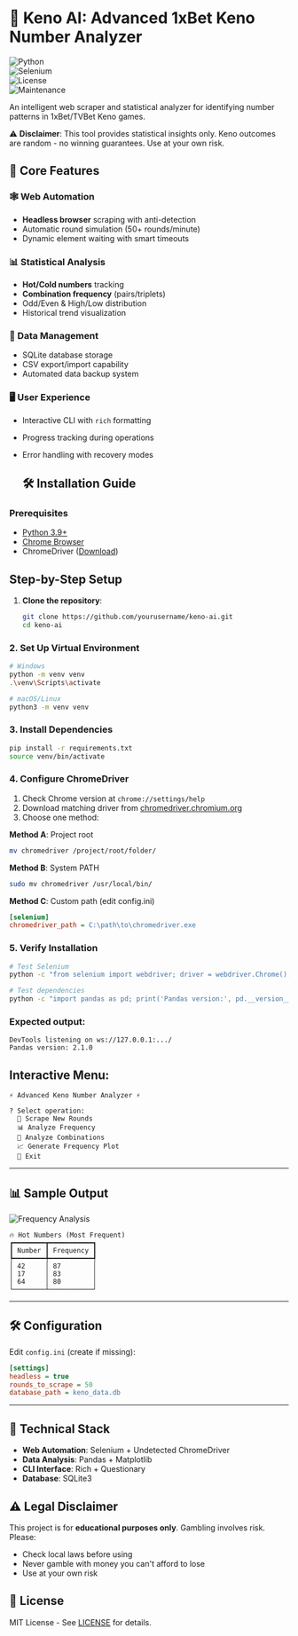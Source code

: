 # 🔮 Keno AI: Advanced 1xBet Keno Number Analyzer  

![Python](https://img.shields.io/badge/python-3.9%2B-blue?logo=python&logoColor=white)  
![Selenium](https://img.shields.io/badge/selenium-4.0+-green?logo=selenium)  
![License](https://img.shields.io/badge/license-MIT-orange)  
![Maintenance](https://img.shields.io/badge/maintenance-active-brightgreen)  

An intelligent web scraper and statistical analyzer for identifying number patterns in 1xBet/TVBet Keno games.  

⚠️ **Disclaimer**: This tool provides statistical insights only. Keno outcomes are random - no winning guarantees. Use at your own risk.  

## 🌟 Core Features

### 🕸️ Web Automation
- **Headless browser** scraping with anti-detection
- Automatic round simulation (50+ rounds/minute)
- Dynamic element waiting with smart timeouts

### 📊 Statistical Analysis
- **Hot/Cold numbers** tracking
- **Combination frequency** (pairs/triplets)
- Odd/Even & High/Low distribution
- Historical trend visualization

### 💾 Data Management
- SQLite database storage
- CSV export/import capability
- Automated data backup system

### 🖥️ User Experience
- Interactive CLI with `rich` formatting
- Progress tracking during operations
- Error handling with recovery modes

  ## 🛠️ Installation Guide

### Prerequisites
- [Python 3.9+](https://www.python.org/downloads/)
- [Chrome Browser](https://www.google.com/chrome/)
- ChromeDriver ([Download](https://chromedriver.chromium.org/downloads))

## Step-by-Step Setup

1. **Clone the repository**:
   ```bash
   git clone https://github.com/yourusername/keno-ai.git
   cd keno-ai
   ```

### 2. Set Up Virtual Environment
```bash
# Windows
python -m venv venv
.\venv\Scripts\activate

# macOS/Linux
python3 -m venv venv
```

### 3. Install Dependencies
```bash
pip install -r requirements.txt
source venv/bin/activate
```

### 4. Configure ChromeDriver

1. Check Chrome version at `chrome://settings/help`
2. Download matching driver from [chromedriver.chromium.org](https://chromedriver.chromium.org/downloads)
3. Choose one method:

**Method A**: Project root
```bash
mv chromedriver /project/root/folder/
```

**Method B**: System PATH
```bash
sudo mv chromedriver /usr/local/bin/
```

**Method C**: Custom path (edit config.ini)
```ini
[selenium]
chromedriver_path = C:\path\to\chromedriver.exe
```

### 5. Verify Installation

```bash
# Test Selenium
python -c "from selenium import webdriver; driver = webdriver.Chrome(); driver.quit()"

# Test dependencies
python -c "import pandas as pd; print('Pandas version:', pd.__version__)"
```

### Expected output:
```text
DevTools listening on ws://127.0.0.1:.../
Pandas version: 2.1.0
```

## Interactive Menu:
```text
⚡ Advanced Keno Number Analyzer ⚡

? Select operation:
  🎲 Scrape New Rounds
  📊 Analyze Frequency
  🔄 Analyze Combinations
  📈 Generate Frequency Plot
  🚪 Exit
```


---

## 📊 Sample Output

![Frequency Analysis](https://i.imgur.com/JQ8W5xO.png)

```text
🔥 Hot Numbers (Most Frequent)
┏━━━━━━━━┳━━━━━━━━━━━┓
┃ Number ┃ Frequency ┃
┡━━━━━━━━╇━━━━━━━━━━━┩
│ 42     │ 87        │
│ 17     │ 83        │
│ 64     │ 80        │
└────────┴───────────┘
```


---

## 🛠️ Configuration

Edit `config.ini` (create if missing):
```ini
[settings]
headless = true
rounds_to_scrape = 50
database_path = keno_data.db
```


---

## 🤖 Technical Stack

- **Web Automation**: Selenium + Undetected ChromeDriver
- **Data Analysis**: Pandas + Matplotlib
- **CLI Interface**: Rich + Questionary
- **Database**: SQLite3

## ⚠️ Legal Disclaimer

This project is for **educational purposes only**. Gambling involves risk. Please:
- Check local laws before using
- Never gamble with money you can't afford to lose
- Use at your own risk

## 📜 License

MIT License - See [LICENSE](LICENSE) for details.
